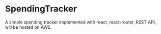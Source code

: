 # SpendingTracker
A simple spending tracker implemented with react, react-router, REST API, will be hosted on AWS.
